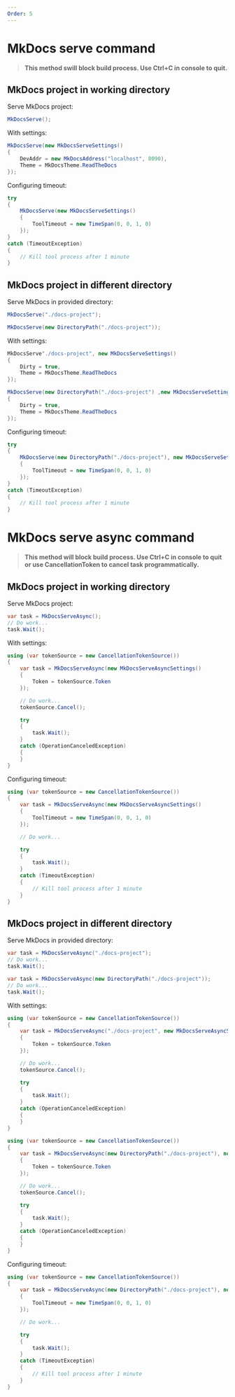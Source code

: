 ```yaml
---
Order: 5
---
```


# MkDocs serve command

> **This method swill block build process. Use <c>Ctrl+C</c> in console to quit.**

## MkDocs project in working directory

Serve MkDocs project:

```c#
MkDocsServe();
```

With settings:

```c#
MkDocsServe(new MkDocsServeSettings()
{
    DevAddr = new MkDocsAddress("localhost", 8090),
    Theme = MkDocsTheme.ReadTheDocs
});
```

Configuring timeout:

```c#
try
{
    MkDocsServe(new MkDocsServeSettings()
    {
        ToolTimeout = new TimeSpan(0, 0, 1, 0)
    });
}
catch (TimeoutException)
{
    // Kill tool process after 1 minute
}
```

## MkDocs project in different directory

Serve MkDocs in provided directory:

```c#
MkDocsServe("./docs-project");
```
```c#
MkDocsServe(new DirectoryPath("./docs-project"));
```

With settings:

```c#
MkDocsServe"./docs-project", new MkDocsServeSettings()
{
    Dirty = true,
    Theme = MkDocsTheme.ReadTheDocs
});
```
```c#
MkDocsServe(new DirectoryPath("./docs-project") ,new MkDocsServeSettings()
{
    Dirty = true,
    Theme = MkDocsTheme.ReadTheDocs
});
```

Configuring timeout:

```c#
try
{
    MkDocsServe(new DirectoryPath("./docs-project"), new MkDocsServeSettings()
    {
        ToolTimeout = new TimeSpan(0, 0, 1, 0)
    });
}
catch (TimeoutException)
{
    // Kill tool process after 1 minute
}
```

# MkDocs serve async command

> **This method will block build process. Use <c>Ctrl+C</c> in console to quit**
> **or use CancellationToken to cancel task programmatically.**

## MkDocs project in working directory

Serve MkDocs project:

```c#
var task = MkDocsServeAsync();
// Do work...
task.Wait();
```

With settings:

```c#
using (var tokenSource = new CancellationTokenSource())
{
    var task = MkDocsServeAsync(new MkDocsServeAsyncSettings()
    {
        Token = tokenSource.Token
    });

    // Do work...
    tokenSource.Cancel();

    try
    {
        task.Wait();
    }
    catch (OperationCanceledException)
    {
    }
}
```

Configuring timeout:

```c#
using (var tokenSource = new CancellationTokenSource())
{
    var task = MkDocsServeAsync(new MkDocsServeAsyncSettings()
    {
        ToolTimeout = new TimeSpan(0, 0, 1, 0)
    });

    // Do work...

    try
    {
        task.Wait();
    }
    catch (TimeoutException)
    {
        // Kill tool process after 1 minute
    }
}
```

## MkDocs project in different directory

Serve MkDocs in provided directory:

```c#
var task = MkDocsServeAsync("./docs-project");
// Do work...
task.Wait();
```
```c#
var task = MkDocsServeAsync(new DirectoryPath("./docs-project"));
// Do work...
task.Wait();
```

With settings:

```c#
using (var tokenSource = new CancellationTokenSource())
{
    var task = MkDocsServeAsync("./docs-project", new MkDocsServeAsyncSettings()
    {
        Token = tokenSource.Token
    });

    // Do work...
    tokenSource.Cancel();

    try
    {
        task.Wait();
    }
    catch (OperationCanceledException)
    {
    }
}
```
```c#
using (var tokenSource = new CancellationTokenSource())
{
    var task = MkDocsServeAsync(new DirectoryPath("./docs-project"), new MkDocsServeAsyncSettings()
    {
        Token = tokenSource.Token
    });

    // Do work...
    tokenSource.Cancel();

    try
    {
        task.Wait();
    }
    catch (OperationCanceledException)
    {
    }
}
```

Configuring timeout:

```c#
using (var tokenSource = new CancellationTokenSource())
{
    var task = MkDocsServeAsync(new DirectoryPath("./docs-project"), new MkDocsServeAsyncSettings()
    {
        ToolTimeout = new TimeSpan(0, 0, 1, 0)
    });

    // Do work...

    try
    {
        task.Wait();
    }
    catch (TimeoutException)
    {
        // Kill tool process after 1 minute
    }
}
```